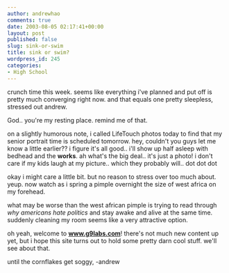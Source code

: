 ```yaml
---
author: andrewhao
comments: true
date: 2003-08-05 02:17:41+00:00
layout: post
published: false
slug: sink-or-swim
title: sink or swim?
wordpress_id: 245
categories:
- High School
---
```


crunch time this week. seems like everything i've planned and put off is pretty much converging right now. and that equals one pretty sleepless, stressed out andrew.

God.. you're my resting place. remind me of that.

on a slightly humorous note, i called LifeTouch photos today to find that my senior portrait time is scheduled tomorrow. hey, couldn't you guys let me know a little earlier?? i figure it's all good.. i'll show up half asleep with bedhead and the **works**. ah what's the big deal.. it's just a photo! i don't care if my kids laugh at my picture.. which they probably will.. dot dot dot

okay i might care a little bit. but no reason to stress over too much about. yeup. now watch as i spring a pimple overnight the size of west africa on my forehead.

what may be worse than the west african pimple is trying to read through _why americans hate politics_ and stay awake and alive at the same time. suddenly cleaning my room seems like a very attractive option.

oh yeah, welcome to **www.g9labs.com**! there's not much new content up yet, but i hope this site turns out to hold some pretty darn cool stuff. we'll see about that.

until the cornflakes get soggy,
-andrew
